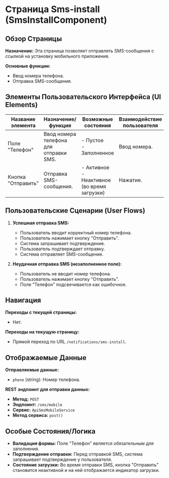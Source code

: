 # Страница Sms-install (SmsInstallComponent)

## Обзор Страницы

**Назначение:** Эта страница позволяет отправлять SMS-сообщения с ссылкой на установку мобильного приложения.

**Основные функции:**
-   Ввод номера телефона.
-   Отправка SMS-сообщения.

## Элементы Пользовательского Интерфейса (UI Elements)

| Название элемента | Назначение/функция | Возможные состояния | Взаимодействие пользователя |
| --- | --- | --- | --- |
| Поле "Телефон" | Ввод номера телефона для отправки SMS. | - Пустое<br>- Заполненное | Ввод номера. |
| Кнопка "Отправить" | Отправка SMS-сообщения. | - Активное<br>- Неактивное (во время загрузки) | Нажатие. |

## Пользовательские Сценарии (User Flows)

1.  **Успешная отправка SMS:**
    -   Пользователь вводит корректный номер телефона.
    -   Пользователь нажимает кнопку "Отправить".
    -   Система запрашивает подтверждение.
    -   Пользователь подтверждает отправку.
    -   Система отправляет SMS-сообщение.

2.  **Неудачная отправка SMS (незаполненное поле):**
    -   Пользователь не вводит номер телефона.
    -   Пользователь нажимает кнопку "Отправить".
    -   Поле "Телефон" подсвечивается как ошибочное.

## Навигация

**Переходы с текущей страницы:**
-   Нет.

**Переходы на текущую страницу:**
-   Прямой переход по URL `/notifications/sms-install`.

## Отображаемые Данные

**Отправляемые данные:**
-   `phone` (string): Номер телефона.

**REST эндпоинт для отправки данных:**
-   **Метод:** `POST`
-   **Эндпоинт:** `/sms/mobile`
-   **Сервис:** `ApiSmsMobileService`
-   **Метод сервиса:** `post()`

## Особые Состояния/Логика

-   **Валидация формы:** Поле "Телефон" является обязательным для заполнения.
-   **Подтверждение отправки:** Перед отправкой SMS, система запрашивает подтверждение у пользователя.
-   **Состояние загрузки:** Во время отправки SMS, кнопка "Отправить" становится неактивной и на ней отображается индикатор загрузки.

